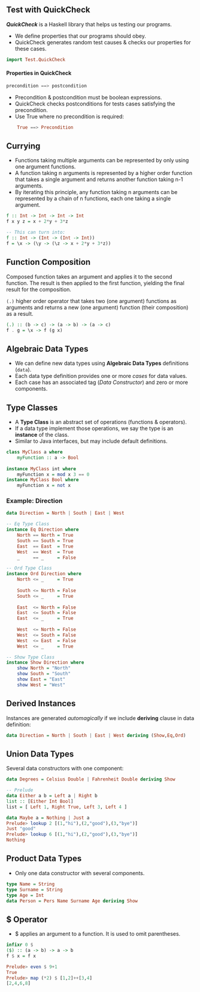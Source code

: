 ## Test with QuickCheck
***QuickCheck*** is a Haskell library that helps us testing our programs.

- We define properties that our programs should obey.
- QuickCheck generates random test causes & checks our properties for these cases.

```Haskell
import Test.QuickCheck
```

#### Properties in QuickCheck
```Haskell
precondition ==> postcondition
```
- Precondition & postcondition must be boolean expressions.
- QuickCheck checks postconditions for tests cases satisfying the precondition.
- Use True where no precondition is required:

```Haskell
    True ==> Precondition
```

## Currying
- Functions taking multiple arguments can be represented by only using one argument functions.
- A function taking n arguments is represented by a higher order function that takes a single argument and returns another function taking n-1 arguments.
- By iterating this principle, any function taking n arguments can be represented by a chain of n functions, each one taking a single argument.

```Haskell 
f :: Int -> Int -> Int -> Int 
f x y z = x + 2*y + 3*z

-- This can turn into:
f :: Int -> (Int -> (Int -> Int)) 
f = \x -> (\y -> (\z -> x + 2*y + 3*z))
```

## Function Composition
Composed function takes an argument and applies it to the second function. The result is then applied to the first function, yielding the final result for the composition.

`(.)` higher order operator that takes two (one argument) functions as arguments and returns a new (one argument) function (their composition) as a result.

```Haskell
(.) :: (b -> c) -> (a -> b) -> (a -> c)
f . g = \x -> f (g x)
```

## Algebraic Data Types
- We can define new data types using **Algebraic Data Types** definitions (`data`).
- Each data type definition provides one or more *cases* for data values.
- Each case has an associated tag (*Data Constructor*) and zero or more components.

## Type Classes
- A **Type Class** is an abstract set of operations (functions & operators).
- If a data type implement those operations, we say the type is an **instance** of the class.
- Similar to Java interfaces, but may include default definitions.

```Haskell 
class MyClass a where
    myFunction :: a -> Bool
    
instance MyClass int where
    myFunction x = mod x 3 == 0
instance MyClass Bool where
    myFunction x = not x
```

### Example: Direction
```Haskell 
data Direction = North | South | East | West

-- Eq Type Class
instance Eq Direction where
    North == North = True
    South == South = True
    East  == East  = True
    West  == West  = True
    _     == _     = False

-- Ord Type Class
instance Ord Direction where
    North <= _     = True
    
    South <= North = False 
    South <= _     = True 
    
    East  <= North = False
	East  <= South = False
    East  <= _     = True 
    
    West  <= North = False 
    West  <= South = False 
    West  <= East  = False 
    West  <= _     = True

-- Show Type Class
instance Show Direction where
    show North = "North"
    show South = "South" 
    show East = "East" 
    show West = "West"
```

## Derived Instances
Instances are generated *automagically* if we include **deriving** clause in data definition:
```Haskell 
data Direction = North | South | East | West deriving (Show,Eq,Ord)
```

## Union Data Types
Several data constructors with one component:
```Haskell 
data Degrees = Celsius Double | Fahrenheit Double deriving Show
```

```Haskell 
-- Prelude
data Either a b = Left a | Right b
list :: [Either Int Bool] 
list = [ Left 1, Right True, Left 3, Left 4 ]

data Maybe a = Nothing | Just a
Prelude> lookup 2 [(1,"hi"),(2,"good"),(3,"bye")] 
Just "good" 
Prelude> lookup 6 [(1,"hi"),(2,"good"),(3,"bye")] 
Nothing
```

## Product Data Types
- Only one data constructor with several components.
```Haskell 
type Name = String 
type Surname = String 
type Age = Int 
data Person = Pers Name Surname Age deriving Show
```

## $ Operator
- $ applies an argument to a function. It is used to omit parentheses.
```Haskell 
infixr 0 $
($) :: (a -> b) -> a -> b 
f $ x = f x

Prelude> even $ 9+1
True
Prelude> map (*2) $ [1,2]++[3,4] 
[2,4,6,8]
```

